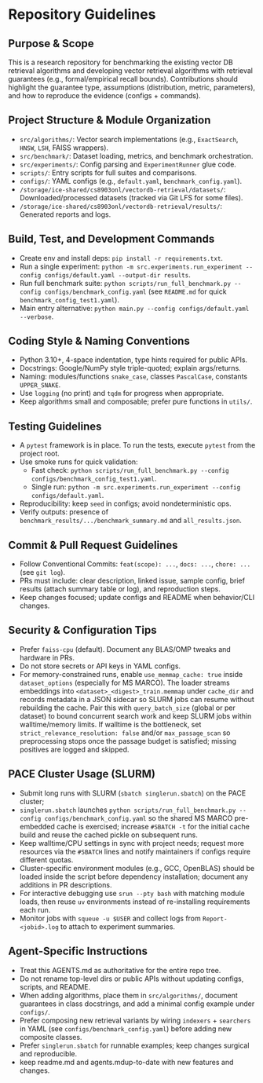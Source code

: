 # Repository Guidelines

## Purpose & Scope
This is a research repository for benchmarking the existing vector DB retrieval algorithms and developing vector retrieval algorithms with retrieval guarantees (e.g., formal/empirical recall bounds). Contributions should highlight the guarantee type, assumptions (distribution, metric, parameters), and how to reproduce the evidence (configs + commands).

## Project Structure & Module Organization
- `src/algorithms/`: Vector search implementations (e.g., `ExactSearch`, `HNSW`, `LSH`, FAISS wrappers).
- `src/benchmark/`: Dataset loading, metrics, and benchmark orchestration.
- `src/experiments/`: Config parsing and `ExperimentRunner` glue code.
- `scripts/`: Entry scripts for full suites and comparisons.
- `configs/`: YAML configs (e.g., `default.yaml`, `benchmark_config.yaml`).
- `/storage/ice-shared/cs8903onl/vectordb-retrieval/datasets/`: Downloaded/processed datasets (tracked via Git LFS for some files).
- `/storage/ice-shared/cs8903onl/vectordb-retrieval/results/`: Generated reports and logs.

## Build, Test, and Development Commands
- Create env and install deps: `pip install -r requirements.txt`.
- Run a single experiment: `python -m src.experiments.run_experiment --config configs/default.yaml --output-dir results`.
- Run full benchmark suite: `python scripts/run_full_benchmark.py --config configs/benchmark_config.yaml` (see `README.md` for quick `benchmark_config_test1.yaml`).
- Main entry alternative: `python main.py --config configs/default.yaml --verbose`.

## Coding Style & Naming Conventions
- Python 3.10+, 4-space indentation, type hints required for public APIs.
- Docstrings: Google/NumPy style triple-quoted; explain args/returns.
- Naming: modules/functions `snake_case`, classes `PascalCase`, constants `UPPER_SNAKE`.
- Use `logging` (no print) and `tqdm` for progress when appropriate.
- Keep algorithms small and composable; prefer pure functions in `utils/`.

## Testing Guidelines
- A `pytest` framework is in place. To run the tests, execute `pytest` from the project root.
- Use smoke runs for quick validation:
  - Fast check: `python scripts/run_full_benchmark.py --config configs/benchmark_config_test1.yaml`.
  - Single run: `python -m src.experiments.run_experiment --config configs/default.yaml`.
- Reproducibility: keep `seed` in configs; avoid nondeterministic ops.
- Verify outputs: presence of `benchmark_results/.../benchmark_summary.md` and `all_results.json`.

## Commit & Pull Request Guidelines
- Follow Conventional Commits: `feat(scope): ...`, `docs: ...`, `chore: ...` (see `git log`).
- PRs must include: clear description, linked issue, sample config, brief results (attach summary table or log), and reproduction steps.
- Keep changes focused; update configs and README when behavior/CLI changes.

## Security & Configuration Tips

- Prefer `faiss-cpu` (default). Document any BLAS/OMP tweaks and hardware in PRs.
- Do not store secrets or API keys in YAML configs.
- For memory-constrained runs, enable `use_memmap_cache: true` inside `dataset_options` (especially for MS MARCO). The loader streams embeddings into `<dataset>_<digest>_train.memmap` under `cache_dir` and records metadata in a JSON sidecar so SLURM jobs can resume without rebuilding the cache. Pair this with `query_batch_size` (global or per dataset) to bound concurrent search work and keep SLURM jobs within walltime/memory limits. If walltime is the bottleneck, set `strict_relevance_resolution: false` and/or `max_passage_scan` so preprocessing stops once the passage budget is satisfied; missing positives are logged and skipped.

## PACE Cluster Usage (SLURM)
- Submit long runs with SLURM (`sbatch singlerun.sbatch`) on the PACE cluster; 
- `singlerun.sbatch` launches `python scripts/run_full_benchmark.py --config configs/benchmark_config.yaml` so the shared MS MARCO pre-embedded cache is exercised; increase `#SBATCH -t` for the initial cache build and reuse the cached pickle on subsequent runs.
- Keep walltime/CPU settings in sync with project needs; request more resources via the `#SBATCH` lines and notify maintainers if configs require different quotas.
- Cluster-specific environment modules (e.g., GCC, OpenBLAS) should be loaded inside the script before dependency installation; document any additions in PR descriptions.
- For interactive debugging use `srun --pty bash` with matching module loads, then reuse `uv` environments instead of re-installing requirements each run.
- Monitor jobs with `squeue -u $USER` and collect logs from `Report-<jobid>.log` to attach to experiment summaries.

## Agent-Specific Instructions
- Treat this AGENTS.md as authoritative for the entire repo tree.
- Do not rename top-level dirs or public APIs without updating configs, scripts, and README.
- When adding algorithms, place them in `src/algorithms/`, document guarantees in class docstrings, and add a minimal config example under `configs/`.
- Prefer composing new retrieval variants by wiring `indexers` + `searchers` in YAML (see `configs/benchmark_config.yaml`) before adding new composite classes.
- Prefer `singlerun.sbatch` for runnable examples; keep changes surgical and reproducible.
- keep readme.md and agents.mdup-to-date with new features and changes.
